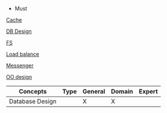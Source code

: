 * Must

[Cache](https://github.com/tradegolfstix/system-design/blob/master/Cache.md)

[DB Design](https://github.com/tradegolfstix/system-design/blob/master/databaseDesign.md)

[FS](https://github.com/tradegolfstix/system-design/blob/master/fileSystemDesign.md)

[Load balance](https://github.com/tradegolfstix/system-design/blob/master/loadBalancing.md)

[Messenger](https://github.com/tradegolfstix/system-design/blob/master/messenger.md)

[OO design](https://github.com/tradegolfstix/system-design/blob/master/ooDesign.md)




| Concepts        | Type           | General  | Domain | Expert |
| --- | --- | --- | --- | --- |
| Database Design      | | X | X | | |
